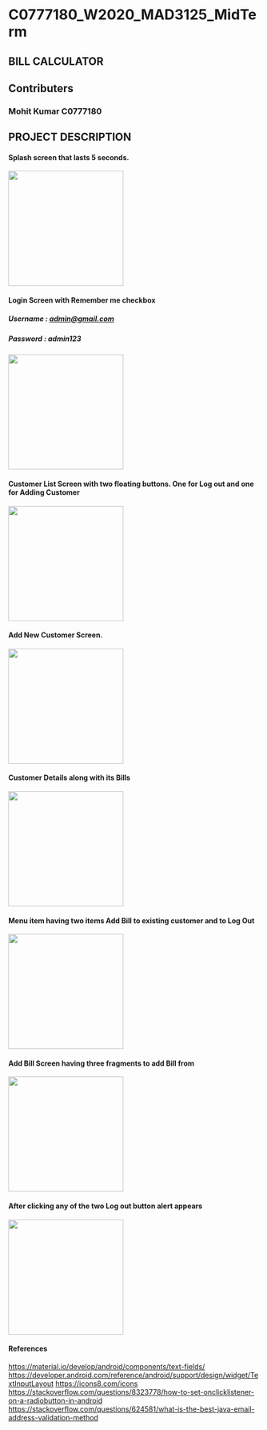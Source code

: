 # C0777180_W2020_MAD3125_MidTerm
## BILL CALCULATOR
## Contributers
### Mohit Kumar  C0777180

## PROJECT DESCRIPTION

#### Splash screen that lasts 5 seconds. 
<img src="https://user-images.githubusercontent.com/60120967/79800528-608deb00-832a-11ea-8d31-d5cf5898237b.png" width="230">

#### Login Screen with Remember me checkbox
##### Username : admin@gmail.com
##### Password : admin123
<img src="https://user-images.githubusercontent.com/60120967/79800629-8f0bc600-832a-11ea-92b9-287a1bf20e0c.png" width="230">

#### Customer List Screen with two floating buttons. One for Log out and one for Adding Customer
<img src="https://user-images.githubusercontent.com/60120967/79800698-ac409480-832a-11ea-900b-3ab537ebab54.png" width="230">

#### Add New Customer Screen.
<img src="https://user-images.githubusercontent.com/60120967/79800869-0e00fe80-832b-11ea-9fbf-77c7dca1bdcf.png" width="230">

#### Customer Details along with its Bills
<img src="https://user-images.githubusercontent.com/60120967/79800981-486a9b80-832b-11ea-8a14-f897e18809b8.png" width="230">

#### Menu item having two items Add Bill to existing customer and to Log Out
<img src="https://user-images.githubusercontent.com/60120967/79801081-6fc16880-832b-11ea-8948-0b03c240f154.png" width="230">

#### Add Bill Screen having three fragments to add Bill from
<img src="https://user-images.githubusercontent.com/60120967/79801186-a303f780-832b-11ea-8e9d-556c5c400a9e.png" width="230">

#### After clicking any of the two Log out button alert appears
<img src="https://user-images.githubusercontent.com/60120967/79801325-ed857400-832b-11ea-846c-95ea320ef64d.png" width="230">

#### References
https://material.io/develop/android/components/text-fields/
https://developer.android.com/reference/android/support/design/widget/TextInputLayout
https://icons8.com/icons
https://stackoverflow.com/questions/8323778/how-to-set-onclicklistener-on-a-radiobutton-in-android
https://stackoverflow.com/questions/624581/what-is-the-best-java-email-address-validation-method



